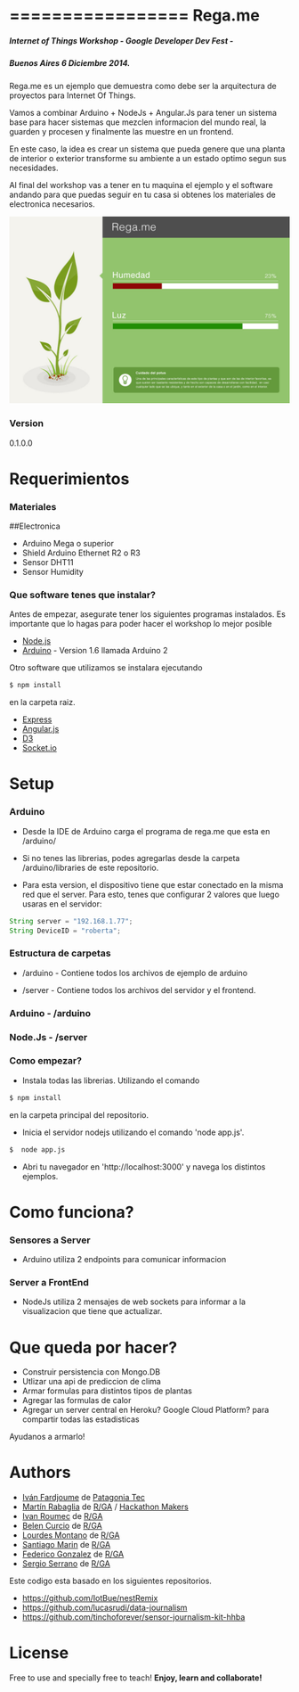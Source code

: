 =================
Rega.me 
=================
##### Internet of Things Workshop - Google Developer Dev Fest - 
##### Buenos Aires 6 Diciembre 2014.

Rega.me es un ejemplo que demuestra como debe ser la arquitectura de proyectos para Internet Of Things.

Vamos a combinar Arduino + NodeJs + Angular.Js para tener un sistema base para hacer sistemas que mezclen informacion del mundo real, la guarden y procesen y finalmente las muestre en un frontend.

En este caso, la idea es crear un sistema que pueda genere que una planta de interior o exterior transforme su ambiente a un estado optimo segun sus necesidades.

Al final del workshop vas a tener en tu maquina el ejemplo y el software andando para que puedas seguir en tu casa si obtenes los materiales de electronica necesarios.

<img src="https://raw.githubusercontent.com/Gre3nLioN/iot-gdd/master/server/public/images/front.jpg">


### Version
0.1.0.0


Requerimientos
==============

### Materiales

##Electronica
* Arduino Mega o superior
* Shield Arduino Ethernet R2 o R3
* Sensor DHT11
* Sensor Humidity

### Que software tenes que instalar?


Antes de empezar, asegurate tener los siguientes programas instalados.
Es importante que lo hagas para poder hacer el workshop lo mejor posible
* [Node.js]
* [Arduino] - Version 1.6 llamada Arduino 2


Otro software que utilizamos se instalara ejecutando
```bash
$ npm install
```
en la carpeta raiz.
* [Express]
* [Angular.js]
* [D3]
* [Socket.io]

Setup
=========


### Arduino


* Desde la IDE de Arduino carga el programa  de rega.me que esta en /arduino/

* Si no tenes las librerias, podes agregarlas desde la carpeta /arduino/libraries de este repositorio.

* Para esta version, el dispositivo tiene que estar conectado en la misma red que el server. Para esto, tenes que configurar 2 valores que luego usaras en el servidor: 
```javascript
String server = "192.168.1.77";
String DeviceID = "roberta";
```

### Estructura de carpetas

* /arduino - Contiene todos los archivos de ejemplo de arduino

* /server - Contiene todos los archivos del servidor y el frontend.


### Arduino - /arduino



### Node.Js - /server

### Como empezar?

* Instala todas las librerias. Utilizando el comando

```bash
$ npm install
```
 en la carpeta principal del repositorio.  


* Inicia el servidor nodejs utilizando el comando 'node app.js'.

```bash
$  node app.js
```

* Abri tu navegador en 'http://localhost:3000' y navega los distintos ejemplos.


# Como funciona?

### Sensores a Server
* Arduino utiliza 2 endpoints para comunicar informacion

### Server a FrontEnd

* NodeJs utiliza 2 mensajes de web sockets para informar a la visualizacion que tiene que actualizar.


###

Que queda por hacer?
=======

* Construir persistencia con Mongo.DB
* Utlizar una api de prediccion de clima
* Armar formulas para distintos tipos de plantas
* Agregar las formulas de calor
* Agregar un server central en Heroku? Google Cloud Platform? para compartir todas las estadisticas

Ayudanos a armarlo!



Authors
=======
* [Iván Fardjoume] de [Patagonia Tec]
* [Martín Rabaglia] de [R/GA] / [Hackathon Makers]
* [Ivan Roumec] de [R/GA]
* [Belen Curcio] de [R/GA]
* [Lourdes Montano] de [R/GA]
* [Santiago Marin] de [R/GA]
* [Federico Gonzalez] de [R/GA]
* [Sergio Serrano] de [R/GA]

Este codigo esta basado en los siguientes repositorios.

* https://github.com/IotBue/nestRemix
* https://github.com/lucasrudi/data-journalism
* https://github.com/tinchoforever/sensor-journalism-kit-hhba

License
=======
Free to use and specially free to teach!
**Enjoy, learn and collaborate!**

[Angular.Js]: http://angularjs.org
[D3]: http://d3js.org/
[Socket.io]: http://socket.io/
[R/GA]: http://www.rga.com
[Iván Fardjoume]: http://patagoniatecnology.com 
[Patagonia Tec]: http://patagoniatecnology.com
[Martín Rabaglia]: http://martinrabaglia.com.ar
[Hackathon Makers]: http://hackathonmakers.org
[Ivan Roumec]: http://twitter.com/gre3nlion
[Belen Curcio]: http://twitter.com/okbel
[Lourdes Montano]: http://twitter.com/loumontano
[Santiago Marin]: http://twitter.com/loumontano
[Sergio Serrano]: http://twitter.com/loumontano
[Federico Gonzalez]: http://twitter.com/loumontano
[Node.js]: http://nodejs.org
[Express]: http://expressjs.com
[Arduino]: http://arduino.cc

